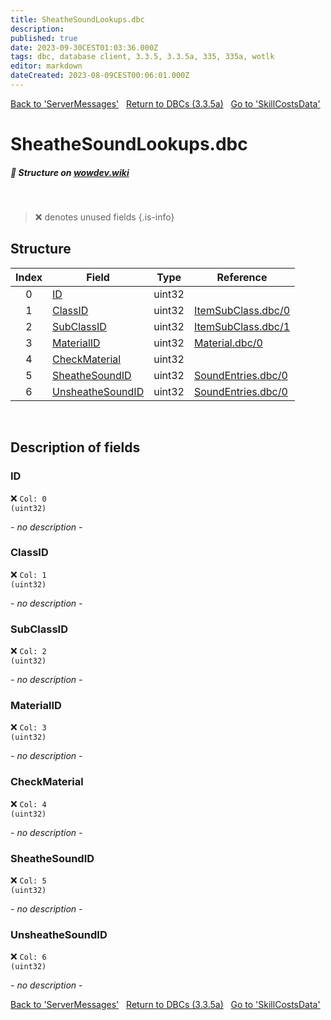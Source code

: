 ```yaml
---
title: SheatheSoundLookups.dbc
description:
published: true
date: 2023-09-30CEST01:03:36.000Z
tags: dbc, database client, 3.3.5, 3.3.5a, 335, 335a, wotlk
editor: markdown
dateCreated: 2023-08-09CEST00:06:01.000Z
---
```

<a href="https://trinitycore.info/files/DBC/335/servermessages" class="mt-5 v-btn v-btn--depressed v-btn--flat v-btn--outlined theme--light v-size--default darkblue--text text--lighten-3"><span class="v-btn__content"><i aria-hidden="true" class="v-icon notranslate v-icon--left mdi mdi-arrow-left theme--light"></i><span>Back to 'ServerMessages'</span></span></a>&nbsp;&nbsp;&nbsp;<a href="https://trinitycore.info/files/DBC/335/DBC" class="mt-5 v-btn v-btn--depressed v-btn--flat v-btn--outlined theme--light v-size--default darkblue--text text--lighten-3"><span class="v-btn__content"><i aria-hidden="true" class="v-icon notranslate v-icon--left mdi mdi-home-outline theme--light"></i><span>Return to DBCs (3.3.5a)</span></span></a>&nbsp;&nbsp;&nbsp;<a href="https://trinitycore.info/files/DBC/335/skillcostsdata" class="mt-5 v-btn v-btn--depressed v-btn--flat v-btn--outlined theme--light v-size--default darkblue--text text--lighten-3"><span class="v-btn__content"><span>Go to 'SkillCostsData'</span><i aria-hidden="true" class="v-icon notranslate v-icon--right mdi mdi-arrow-right theme--light"></i></span></a>

# SheatheSoundLookups.dbc
##### :pencil: Structure on [wowdev.wiki](https://wowdev.wiki/DB/SheatheSoundLookups)
&nbsp;

> :x: denotes unused fields
{.is-info}


## Structure

| Index | Field | Type | Reference |
| :---: | --- | :---: | --- |
| 0 | [ID](#id-alt) | uint32 |  |
| 1 | [ClassID](#classid) | uint32 | [ItemSubClass.dbc/0](/files/DBC/335/itemsubclass#classid) |
| 2 | [SubClassID](#subclassid) | uint32 | [ItemSubClass.dbc/1](/files/DBC/335/itemsubclass#subclassid) |
| 3 | [MaterialID](#materialid) | uint32 | [Material.dbc/0](/files/DBC/335/material#id-alt) |
| 4 | [CheckMaterial](#checkmaterial) | uint32 |  |
| 5 | [SheatheSoundID](#sheathesoundid) | uint32 | [SoundEntries.dbc/0](/files/DBC/335/soundentries#id-alt) |
| 6 | [UnsheatheSoundID](#unsheathesoundid) | uint32 | [SoundEntries.dbc/0](/files/DBC/335/soundentries#id-alt) |
&nbsp;
## Description of fields

### ID <!-- {#id-alt} -->
:x: <code>Col: 0 (uint32)</code>

*- no description -*
&nbsp;

### ClassID
:x: <code>Col: 1 (uint32)</code>

*- no description -*
&nbsp;

### SubClassID
:x: <code>Col: 2 (uint32)</code>

*- no description -*
&nbsp;

### MaterialID
:x: <code>Col: 3 (uint32)</code>

*- no description -*
&nbsp;

### CheckMaterial
:x: <code>Col: 4 (uint32)</code>

*- no description -*
&nbsp;

### SheatheSoundID
:x: <code>Col: 5 (uint32)</code>

*- no description -*
&nbsp;

### UnsheatheSoundID
:x: <code>Col: 6 (uint32)</code>

*- no description -*
&nbsp;

<a href="https://trinitycore.info/files/DBC/335/servermessages" class="mt-5 v-btn v-btn--depressed v-btn--flat v-btn--outlined theme--light v-size--default darkblue--text text--lighten-3"><span class="v-btn__content"><i aria-hidden="true" class="v-icon notranslate v-icon--left mdi mdi-arrow-left theme--light"></i><span>Back to 'ServerMessages'</span></span></a>&nbsp;&nbsp;&nbsp;<a href="https://trinitycore.info/files/DBC/335/DBC" class="mt-5 v-btn v-btn--depressed v-btn--flat v-btn--outlined theme--light v-size--default darkblue--text text--lighten-3"><span class="v-btn__content"><i aria-hidden="true" class="v-icon notranslate v-icon--left mdi mdi-home-outline theme--light"></i><span>Return to DBCs (3.3.5a)</span></span></a>&nbsp;&nbsp;&nbsp;<a href="https://trinitycore.info/files/DBC/335/skillcostsdata" class="mt-5 v-btn v-btn--depressed v-btn--flat v-btn--outlined theme--light v-size--default darkblue--text text--lighten-3"><span class="v-btn__content"><span>Go to 'SkillCostsData'</span><i aria-hidden="true" class="v-icon notranslate v-icon--right mdi mdi-arrow-right theme--light"></i></span></a>
